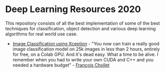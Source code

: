 # Deep Learning Resources 2020

This repository consists of all the best implementation of some of the best techniques for classification, object detection and various deep learning algorithms for real world use case. 


  * [Image Classification using Xception](https://github.com/kool7/Deep_Learning_Resources_2020/blob/master/%5Bkeras_io%5D_Image_classification_from_scratch.ipynb) - "You now can train a really good image classification model on 25k images in less than 2 hours, entirely for free, on a Colab GPU. And it's dead easy. What a time to be alive. I remember when you had to write your own CUDA and C++ and you needed a hardware budget" -  [François Chollet](https://twitter.com/fchollet)
